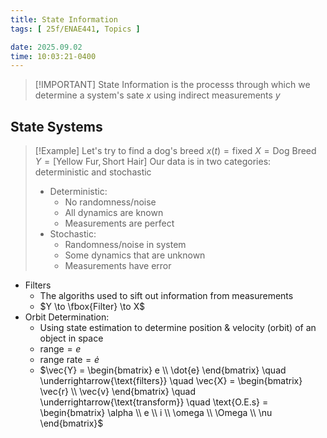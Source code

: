```yaml
---
title: State Information
tags: [ 25f/ENAE441, Topics ]

date: 2025.09.02
time: 10:03:21-0400
---
```


> [!IMPORTANT] State Information is the processs through which we determine a system's sate $x$ using indirect measurements $y$

## State Systems

> [!Example]
> Let's try to find a dog's breed
> $x(t) = \text{fixed}$
> $X = \text{Dog Breed}$
> $Y = [\text{Yellow Fur}, \text{Short Hair}]$
> Our data is in two categories: deterministic and stochastic
> - Deterministic:
>   - No randomness/noise
>   - All dynamics are known
>   - Measurements are perfect
> - Stochastic:
>   - Randomness/noise in system
>   - Some dynamics that are unknown
>   - Measurements have error

- Filters
  - The algoriths used to sift out information from measurements
  - $Y \to \fbox{Filter} \to X$
- Orbit Determination:
  - Using state estimation to determine position & velocity (orbit) of an object in space
  - $\text{range} = e$
  - $\text{range rate} = \dot{e}$
  - $\vec{Y} = \begin{bmatrix} e \\ \dot{e} \end{bmatrix} \quad \underrightarrow{\text{filters}} \quad \vec{X} = \begin{bmatrix} \vec{r} \\ \vec{v} \end{bmatrix} \quad \underrightarrow{\text{transform}} \quad \text{O.E.s} = \begin{bmatrix} \alpha \\ e \\ i \\ \omega \\ \Omega \\ \nu \end{bmatrix}$
